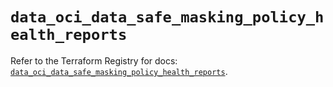 # `data_oci_data_safe_masking_policy_health_reports`

Refer to the Terraform Registry for docs: [`data_oci_data_safe_masking_policy_health_reports`](https://registry.terraform.io/providers/hashicorp/oci/7.19.0/docs/data-sources/data_safe_masking_policy_health_reports).
